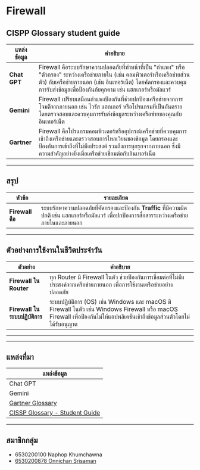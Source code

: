 # **Firewall**

## CISPP Glossary student guide

| **แหล่งข้อมูล** | **คำอธิบาย** |
|------------------|---------------|
| **Chat GPT**     | Firewall คือระบบรักษาความปลอดภัยที่ทำหน้าที่เป็น "กำแพง" หรือ "ตัวกรอง" ระหว่างเครือข่ายภายใน (เช่น คอมพิวเตอร์หรือเครือข่ายส่วนตัว) กับเครือข่ายภายนอก (เช่น อินเทอร์เน็ต) โดยคัดกรองและควบคุมการรับส่งข้อมูลเพื่อป้องกันภัยคุกคาม เช่น แฮกเกอร์หรือมัลแวร์ |
| **Gemini**       | Firewall เปรียบเสมือนกำแพงป้องกันที่ช่วยปกป้องเครือข่ายจากการโจมตีจากภายนอก เช่น ไวรัส แฮกเกอร์ หรือโปรแกรมที่เป็นอันตราย โดยตรวจสอบและควบคุมการรับส่งข้อมูลระหว่างเครือข่ายของคุณกับอินเทอร์เน็ต |
| **Gartner**      | Firewall คือโปรแกรมคอมพิวเตอร์หรืออุปกรณ์เครือข่ายที่ควบคุมการเข้าถึงเครือข่ายและตรวจสอบการไหลเวียนของข้อมูล โดยกรองและป้องกันการเข้าถึงที่ไม่พึงประสงค์ รวมถึงการบุกรุกจากภายนอก ซึ่งมีความสำคัญอย่างยิ่งเมื่อเครือข่ายเชื่อมต่อกับอินเทอร์เน็ต |

---

## **สรุป**
| **หัวข้อ**      | **รายละเอียด** |
|------------------|-----------------|
| **Firewall คือ** | ระบบรักษาความปลอดภัยที่คัดกรองและป้องกัน **Traffic** ที่มีความผิดปกติ เช่น แฮกเกอร์หรือมัลแวร์ เพื่อปกป้องการสื่อสารระหว่างเครือข่ายภายในและภายนอก |

---

## **ตัวอย่างการใช้งานในชีวิตประจำวัน**

| **ตัวอย่าง**                 | **คำอธิบาย**                                                                                   |
|-------------------------------|-----------------------------------------------------------------------------------------------|
| **Firewall ใน Router**        | ทุก Router มี Firewall ในตัว ช่วยป้องกันการเชื่อมต่อที่ไม่พึงประสงค์จากเครือข่ายภายนอก เพื่อการใช้งานเครือข่ายอย่างปลอดภัย |
| **Firewall ในระบบปฏิบัติการ** | ระบบปฏิบัติการ (OS) เช่น Windows และ macOS มี Firewall ในตัว เช่น Windows Firewall หรือ macOS Firewall เพื่อป้องกันไม่ให้แอปพลิเคชันเข้าถึงข้อมูลส่วนตัวโดยไม่ได้รับอนุญาต |

---



---

## **แหล่งที่มา**

| **แหล่งข้อมูล** |
|------------------|
| Chat GPT         |
| Gemini           |
| [Gartner Glossary](https://www.gartner.com/en/information-technology/glossary/firewall)|
| [CISSP Glossary - Student Guide](https://www.isc2.org/certifications/cissp/cissp-student-glossary) |

--- 

## **สมาชิกกลุ่ม**
- 6530200100 Naphop Khumchawna
- [6530200878 Onnichan Srisaman](https://Momojoj.github.io/firewall)
